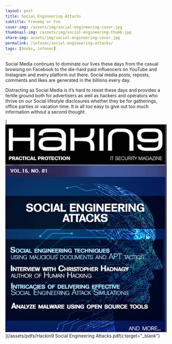 ```yaml
---
layout: post
title: Social Engineering Attacks
subtitle: Frenemy or Foe
cover-img: /assets/img/social-engineering-cover.jpg
thumbnail-img: /assets/img/social-engineering-thumb.jpg
share-img: assets/img/social-engineering-cover.jpg
permalink: /infosec/social-engineering-attacks/
tags: [books, infosec]
---
```


Social Media continues to dominate our lives these days from the casual browsing on Facebook to the die-hard paid influencers on YouTube and Instagram and every platform out there. Social media posts, reposts, comments and likes are generated in the billions every day.

Distracting as Social Media is it’s hard to resist these days and provides a fertile ground both for advertisers as well as hackers and operators who thrive on our Social lifestyle disclosures whether they be for gatherings, office parties or vacation time. It is all too easy to give out too much information without a second thought.

[![ASocial Engineering Attacks](/assets/img/Hackin9-Social-Engineering-Attacks-cover.png)](/assets/pdfs/Hackin9 Social Engineering Attacks.pdf){:target="_blank"}

